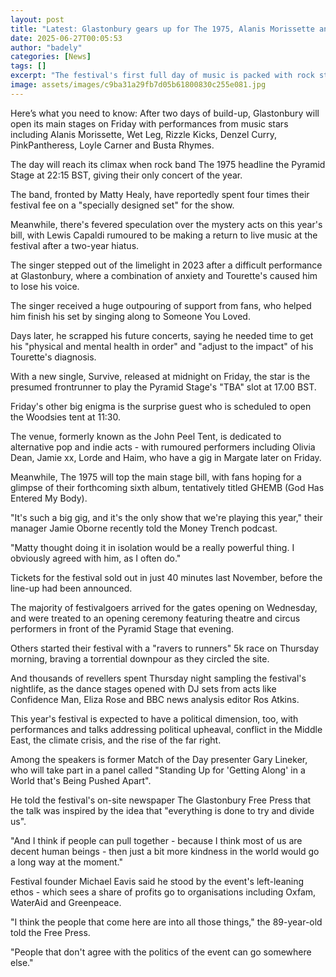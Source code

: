 ```yaml
---
layout: post
title: "Latest: Glastonbury gears up for The 1975, Alanis Morissette and more"
date: 2025-06-27T00:05:53
author: "badely"
categories: [News]
tags: []
excerpt: "The festival's first full day of music is packed with rock stars, pop icons and surprise guests."
image: assets/images/c9ba31a29fb7d05b61800830c255e081.jpg
---
```


Here’s what you need to know: After two days of build-up, Glastonbury will open its main stages on Friday with performances from music stars including Alanis Morissette, Wet Leg, Rizzle Kicks, Denzel Curry, PinkPantheress, Loyle Carner and Busta Rhymes.

The day will reach its climax when rock band The 1975 headline the Pyramid Stage at 22:15 BST, giving their only concert of the year.

The band, fronted by Matty Healy, have reportedly spent four times their festival fee on a "specially designed set" for the show.

Meanwhile, there's fevered speculation over the mystery acts on this year's bill, with Lewis Capaldi rumoured to be making a return to live music at the festival after a two-year hiatus.

The singer stepped out of the limelight in 2023 after a difficult performance at Glastonbury, where a combination of anxiety and Tourette's caused him to lose his voice.

The singer received a huge outpouring of support from fans, who helped him finish his set by singing along to Someone You Loved.

Days later, he scrapped his future concerts, saying he needed time to get his "physical and mental health in order" and "adjust to the impact" of his Tourette's diagnosis.

With a new single, Survive, released at midnight on Friday, the star is the presumed frontrunner to play the Pyramid Stage's "TBA" slot at 17.00 BST.

Friday's other big enigma is the surprise guest who is scheduled to open the Woodsies tent at 11:30. 

The venue, formerly known as the John Peel Tent, is dedicated to alternative pop and indie acts - with rumoured performers including Olivia Dean, Jamie xx, Lorde and Haim, who have a gig in Margate later on Friday.

Meanwhile, The 1975 will top the main stage bill, with fans hoping for a glimpse of their forthcoming sixth album, tentatively titled GHEMB (God Has Entered My Body).

"It's such a big gig, and it's the only show that we're playing this year," their manager Jamie Oborne recently told the Money Trench podcast.

"Matty thought doing it in isolation would be a really powerful thing. I obviously agreed with him, as I often do."

Tickets for the festival sold out in just 40 minutes last November, before the line-up had been announced.

The majority of festivalgoers arrived for the gates opening on Wednesday, and were treated to an opening ceremony featuring theatre and circus performers in front of the Pyramid Stage that evening.

Others started their festival with a "ravers to runners" 5k race on Thursday morning, braving a torrential downpour as they circled the site.

And thousands of revellers spent Thursday night sampling the festival's nightlife, as the dance stages opened with DJ sets from acts like Confidence Man, Eliza Rose and BBC news analysis editor Ros Atkins.

This year's festival is expected to have a political dimension, too, with performances and talks addressing political upheaval, conflict in the Middle East, the climate crisis, and the rise of the far right.

Among the speakers is former Match of the Day presenter Gary Lineker, who will take part in a panel called "Standing Up for 'Getting Along' in a World that's Being Pushed Apart".

He told the festival's on-site newspaper The Glastonbury Free Press that the talk was inspired by the idea that "everything is done to try and divide us".

"And I think if people can pull together - because I think most of us are decent human beings - then just a bit more kindness in the world would go a long way at the moment."

Festival founder Michael Eavis said he stood by the event's left-leaning ethos - which sees a share of profits go to organisations including Oxfam, WaterAid and Greenpeace.

"I think the people that come here are into all those things," the 89-year-old told the Free Press. 

"People that don't agree with the politics of the event can go somewhere else."

